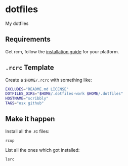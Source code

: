dotfiles
========

My dotfiles

Requirements
------------

Get rcm, follow the [installation guide](https://github.com/thoughtbot/rcm#installation) for your platform.

`.rcrc` Template
---------------

Create a `$HOME/.rcrc` with something like:

```bash
EXCLUDES="README.md LICENSE"
DOTFILES_DIRS="$HOME/.dotfiles-work $HOME/.dotfiles"
HOSTNAME="scribbly"
TAGS="osx github"
```

Make it happen
-------------

Install all the .rc files:

```shell
rcup
```

List all the ones which got installed:

```shell
lsrc
```

